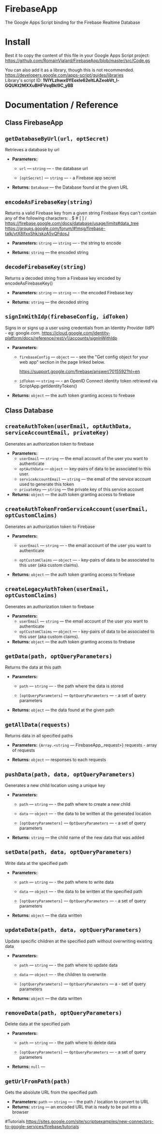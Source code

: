 
# FirebaseApp
The Google Apps Script binding for the Firebase Realtime Database

# Install
Best it to copy the content of this file in your Google Apps Script project:
https://github.com/RomainVialard/FirebaseApp/blob/master/src/Code.gs

You can also add it as a library, though this is not recommended.  
https://developers.google.com/apps-script/guides/libraries  
Library's script ID: **1VlYLzhwx0YEoxIe62eItLAZeobVt_l-GQUKt2MXXuBHFVsqBkl9C_yBB**


# Documentation / Reference

## Class FirebaseApp

## `getDatabaseByUrl(url, optSecret)`

Retrieves a database by url

* **Parameters:**
    * `url` — `string` — - the database url
    * `[optSecret]` — `string` — - a Firebase app secret

      <p>
* **Returns:** `Database` — the Database found at the given URL


## `encodeAsFirebaseKey(string)`

Returns a valid Firebase key from a given string Firebase Keys can't contain any of the following characters: . $ # [ ] / https://firebase.google.com/docs/database/usage/limits#data_tree https://groups.google.com/forum/#!msg/firebase-talk/vtX8lfxxShk/skzA5vQFdosJ

* **Parameters:** `string` — `string` — - the string to encode

    <p>
* **Returns:** `string` — the encoded string

## `decodeFirebaseKey(string)`

Returns a decoded string from a Firebase key encoded by encodeAsFirebaseKey()

* **Parameters:** `string` — `string` — - the encoded Firebase key

    <p>
* **Returns:** `string` — the decoded string

## `signInWithIdp(firebaseConfig, idToken)`

Signs in or signs up a user using credentials from an Identity Provider (IdP) - eg: google.com. https://cloud.google.com/identity-platform/docs/reference/rest/v1/accounts/signInWithIdp

* **Parameters:**
    * `firebaseConfig` — `object` — - see the "Get config object for your web app" section in the page linked below.

      https://support.google.com/firebase/answer/7015592?hl=en
    * `idToken` — `string` — - an OpenID Connect identity token retrieved via ScriptApp.getIdentityToken()
* **Returns:** `object` — the auth token granting access to firebase

## Class Database
## `createAuthToken(userEmail, optAuthData, serviceAccountEmail, privateKey)`

Generates an authorization token to firebase

* **Parameters:**
    * `userEmail` — `string` — the email account of the user you want to authenticate
    * `optAuthData` — `object` — key-pairs of data to be associated to this user.
    * `serviceAccountEmail` — `string` — the email of the service account used to generate this token
    * `privateKey` — `string` — the private key of this service account
* **Returns:** `object` — the auth token granting access to firebase

## `createAuthTokenFromServiceAccount(userEmail, optCustomClaims)`

Generates an authorization token to Firebase

* **Parameters:**
    * `userEmail` — `string` — - the email account of the user you want to authenticate
    * `optCustomClaims` — `object` — - key-pairs of data to be associated to this user (aka custom claims).

      <p>
* **Returns:** `object` — the auth token granting access to firebase

## `createLegacyAuthToken(userEmail, optCustomClaims)`

Generates an authorization token to firebase

* **Parameters:**
    * `userEmail` — `string` — the email account of the user you want to authenticate
    * `optCustomClaims` — `object` — - key-pairs of data to be associated to this user (aka custom claims).
* **Returns:** `object` — the auth token granting access to firebase

## `getData(path, optQueryParameters)`

Returns the data at this path

* **Parameters:**
    * `path` — `string` — - the path where the data is stored
    * `[optQueryParameters]` — `OptQueryParameters` — - a set of query parameters

      <p>
* **Returns:** `object` — the data found at the given path

## `getAllData(requests)`

Returns data in all specified paths

* **Parameters:** `{Array.<string` — FirebaseApp_.request>} requests - array of requests

    <p>
* **Returns:** `object` — responses to each requests

## `pushData(path, data, optQueryParameters)`

Generates a new child location using a unique key

* **Parameters:**
    * `path` — `string` — - the path where to create a new child
    * `data` — `object` — - the data to be written at the generated location
    * `[optQueryParameters]` — `OptQueryParameters` — - a set of query parameters

      <p>
* **Returns:** `string` — the child name of the new data that was added

## `setData(path, data, optQueryParameters)`

Write data at the specified path

* **Parameters:**
    * `path` — `string` — - the path where to write data
    * `data` — `object` — - the data to be written at the specified path
    * `[optQueryParameters]` — `OptQueryParameters` — - a set of query parameters

      <p>
* **Returns:** `object` — the data written

## `updateData(path, data, optQueryParameters)`

Update specific children at the specified path without overwriting existing data

* **Parameters:**
    * `path` — `string` — - the path where to update data
    * `data` — `object` — - the children to overwrite
    * `[optQueryParameters]` — `OptQueryParameters` — a - set of query parameters

      <p>
* **Returns:** `object` — the data written

## `removeData(path, optQueryParameters)`

Delete data at the specified path

* **Parameters:**
    * `path` — `string` — - the path where to delete data
    * `[optQueryParameters]` — `OptQueryParameters` — - a set of query parameters

      <p>
* **Returns:** `null` —

## `getUrlFromPath(path)`

Gets the absolute URL from the specified path

* **Parameters:** `path` — `string` — - the path / location to convert to URL
* **Returns:** `string` — an encoded URL that is ready to be put into a browser

#Tutorials
https://sites.google.com/site/scriptsexamples/new-connectors-to-google-services/firebase/tutorials
